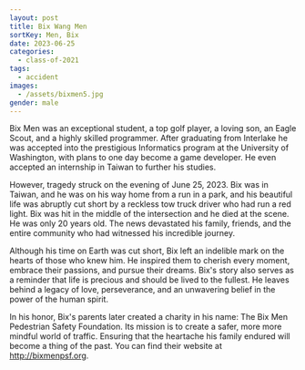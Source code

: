 ```yaml
---
layout: post
title: Bix Wang Men
sortKey: Men, Bix
date: 2023-06-25
categories:
  - class-of-2021
tags:
  - accident
images:
  - /assets/bixmen5.jpg
gender: male
---
```

Bix Men was an exceptional student, a top golf player, a loving son, an Eagle Scout, and a highly skilled programmer. After graduating from Interlake he was accepted into the prestigious Informatics program at the University of Washington, with plans to one day become a game developer. He even accepted an internship in Taiwan to further his studies.

However, tragedy struck on the evening of June 25, 2023. Bix was in Taiwan, and he was on his way home from a run in a park, and his beautiful life was abruptly cut short by a reckless tow truck driver who had run a red light. Bix was hit in the middle of the intersection and he died at the scene. He was only 20 years old. The news devastated his family, friends, and the entire community who had witnessed his incredible journey.

Although his time on Earth was cut short, Bix left an indelible mark on the hearts of those who knew him. He inspired them to cherish every moment, embrace their passions, and pursue their dreams. Bix's story also serves as a reminder that life is precious and should be lived to the fullest. He leaves behind a legacy of love, perseverance, and an unwavering belief in the power of the human spirit.

In his honor, Bix's parents later created a charity in his name: The Bix Men Pedestrian Safety Foundation. Its mission is to create a safer, more more mindful world of traffic. Ensuring that the heartache his family endured will become a thing of the past. You can find their website at <http://bixmenpsf.org>.